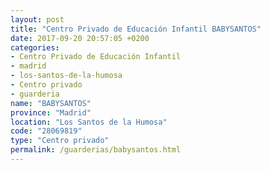 ```yaml
---
layout: post
title: "Centro Privado de Educación Infantil BABYSANTOS"
date: 2017-09-20 20:57:05 +0200
categories:
- Centro Privado de Educación Infantil
- madrid
- los-santos-de-la-humosa
- Centro privado
- guarderia
name: "BABYSANTOS"
province: "Madrid"
location: "Los Santos de la Humosa"
code: "28069819"
type: "Centro privado"
permalink: /guarderias/babysantos.html
---
```


